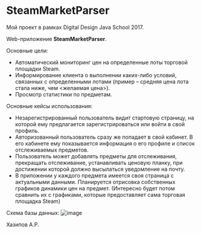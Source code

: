 # SteamMarketParser
Мой проект в рамках Digital Design Java School 2017.

Web-приложение **SteamMarketParser**. 

Основные цели:

* Автоматический мониторинг цен на определенные лоты торговой площадки Steam.
* Информирование клиента о выполнении каких-либо условий, связанных с определенными лотами (пример – средняя цена лота стала ниже, чем <желаемая цена>).
* Просмотр статистики по предметам.

Основные кейсы использования:

* Незарегистрированный пользователь видит стартовую страницу, на которой ему предлагается зарегистрироваться или войти в свой профиль.
* Авторизованный пользователь сразу же попадает в свой кабинет. В его кабинете ему показывается информация о его профиле и список отслеживаемых предметов.
* Пользователь может добавлять предметы для отслеживания, прекращать отслеживание, устанавливать ценовую планку, при достижении которой должно высылаться уведомление на почту.
* В приложении у каждого предмета имеется своя страница с актуальными данными. Планируется отрисовка собственных графиков динамики цен на предмет. (Интересно будет потом сравнить их с графиками, которые предоставляет сама торговая площадка Steam)


Схема базы данных:
![image](https://i.imgsafe.org/520a29474e.jpg)

Хазипов А.Р.
